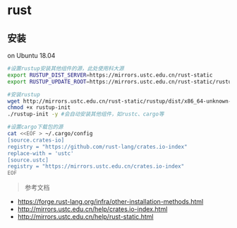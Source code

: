 # rust

## 安装

on Ubuntu 18.04

```bash
#设置rustup安装其他组件的源，此处使用科大源
export RUSTUP_DIST_SERVER=https://mirrors.ustc.edu.cn/rust-static
export RUSTUP_UPDATE_ROOT=https://mirrors.ustc.edu.cn/rust-static/rustup

#安装rustup
wget http://mirrors.ustc.edu.cn/rust-static/rustup/dist/x86_64-unknown-linux-gnu/rustup-init
chmod +x rustup-init
./rustup-init -y #会自动安装其他组件，如rustc、cargo等

#设置cargo下载包的源
cat <<EOF > ~/.cargo/config
[source.crates-io]
registry = "https://github.com/rust-lang/crates.io-index"
replace-with = 'ustc'
[source.ustc]
registry = "https://mirrors.ustc.edu.cn/crates.io-index"
EOF
```

> 参考文档

- <https://forge.rust-lang.org/infra/other-installation-methods.html>
- <http://mirrors.ustc.edu.cn/help/crates.io-index.html>
- <http://mirrors.ustc.edu.cn/help/rust-static.html>
